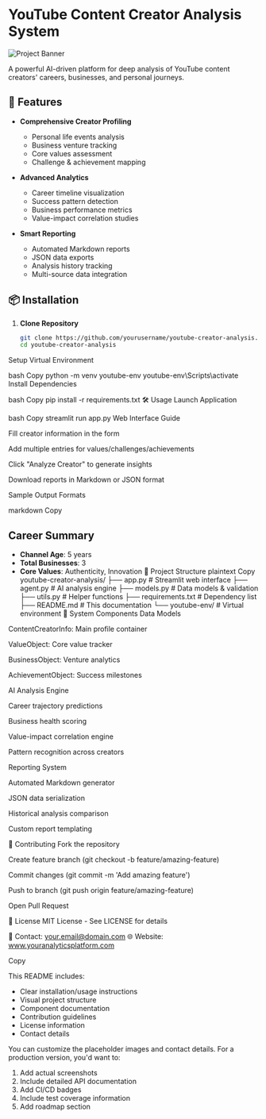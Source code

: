 # YouTube Content Creator Analysis System

![Project Banner](https://via.placeholder.com/800x200.png?text=YouTube+Creator+Analytics+Platform)

A powerful AI-driven platform for deep analysis of YouTube content creators' careers, businesses, and personal journeys.

## 🚀 Features

- **Comprehensive Creator Profiling**
  - Personal life events analysis
  - Business venture tracking
  - Core values assessment
  - Challenge & achievement mapping

- **Advanced Analytics**
  - Career timeline visualization
  - Success pattern detection
  - Business performance metrics
  - Value-impact correlation studies

- **Smart Reporting**
  - Automated Markdown reports
  - JSON data exports
  - Analysis history tracking
  - Multi-source data integration

## 📦 Installation

1. **Clone Repository**
   ```bash
   git clone https://github.com/yourusername/youtube-creator-analysis.git
   cd youtube-creator-analysis
Setup Virtual Environment

bash
Copy
python -m venv youtube-env
youtube-env\Scripts\activate
Install Dependencies

bash
Copy
pip install -r requirements.txt
🛠️ Usage
Launch Application

bash
Copy
streamlit run app.py
Web Interface Guide

Fill creator information in the form

Add multiple entries for values/challenges/achievements

Click "Analyze Creator" to generate insights

Download reports in Markdown or JSON format

Sample Output Formats

markdown
Copy
## Career Summary
- **Channel Age**: 5 years
- **Total Businesses**: 3
- **Core Values**: Authenticity, Innovation
📂 Project Structure
plaintext
Copy
youtube-creator-analysis/
├── app.py                # Streamlit web interface
├── agent.py              # AI analysis engine
├── models.py             # Data models & validation
├── utils.py              # Helper functions
├── requirements.txt      # Dependency list
├── README.md             # This documentation
└── youtube-env/          # Virtual environment
🧠 System Components
Data Models

ContentCreatorInfo: Main profile container

ValueObject: Core value tracker

BusinessObject: Venture analytics

AchievementObject: Success milestones

AI Analysis Engine

Career trajectory predictions

Business health scoring

Value-impact correlation engine

Pattern recognition across creators

Reporting System

Automated Markdown generator

JSON data serialization

Historical analysis comparison

Custom report templating

🤝 Contributing
Fork the repository

Create feature branch (git checkout -b feature/amazing-feature)

Commit changes (git commit -m 'Add amazing feature')

Push to branch (git push origin feature/amazing-feature)

Open Pull Request

📄 License
MIT License - See LICENSE for details

📧 Contact: your.email@domain.com
🌐 Website: www.youranalyticsplatform.com

Copy

This README includes:
- Clear installation/usage instructions
- Visual project structure
- Component documentation
- Contribution guidelines
- License information
- Contact details

You can customize the placeholder images and contact details. For a production version, you'd want to:
1. Add actual screenshots
2. Include detailed API documentation
3. Add CI/CD badges
4. Include test coverage information
5. Add roadmap section
